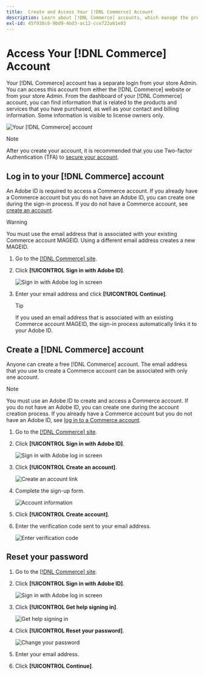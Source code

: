```yaml
---
title:  Create and Access Your [!DNL Commerce] Account
description: Learn about [!DNL Commerce] accounts, which manage the products and services that you have purchased.
exl-id: 45f938c8-9bd9-4bd3-ac12-cce722a61e03
---
```


# Access Your [!DNL Commerce] Account

Your [!DNL Commerce] account has a separate login from your store Admin. You can access this account from either the [!DNL Commerce] website or from your store Admin. From the dashboard of your [!DNL Commerce] account, you can find information that is related to the products and services that you have purchased, as well as your contact and billing information. Some information is visible to license owners only.

![Your [!DNL Commerce] account](./assets/home-acct.png)<!-- zoom -->

>[!NOTE]
>
>After you create your account, it is recommended that you use Two-factor Authentication (TFA) to [secure your account](commerce-account-secure.md).

## Log in to your [!DNL Commerce] account

An Adobe ID is required to access a Commerce account. If you already have a Commerce account but you do not have an Adobe ID, you can create one during the sign-in process. If you do not have a Commerce account, see [create an account](#create-a-commerce-account).

>[!WARNING]
>
>You must use the email address that is associated with your existing Commerce account MAGEID. Using a different email address creates a new MAGEID.

1. Go to the [[!DNL Commerce] site](https://account.magento.com/customer/account/login/).

1. Click **[!UICONTROL Sign in with Adobe ID]**.

   ![Sign in with Adobe log in screen](./assets/sign-in-with-adobe.png)<!-- zoom -->

1. Enter your email address and click **[!UICONTROL Continue]**.

   >[!TIP]
   >
   >If you used an email address that is associated with an existing Commerce account MAGEID, the sign-in process automatically links it to your Adobe ID.

## Create a [!DNL Commerce] account

Anyone can create a free [!DNL Commerce] account. The email address that you use to create a Commerce account can be associated with only one account.

>[!NOTE]
>
>You must use an Adobe ID to create and access a Commerce account. If you do not have an Adobe ID, you can create one during the account creation process. If you already have a Commerce account but you do not have an Adobe ID, see [log in to a Commerce account](#log-in-to-your-commerce-account).

1. Go to the [[!DNL Commerce] site](https://account.magento.com/customer/account/login/).

1. Click **[!UICONTROL Sign in with Adobe ID]**.

   ![Sign in with Adobe log in screen](./assets/sign-in-with-adobe.png)<!-- zoom -->

1. Click **[!UICONTROL Create an account]**.

   ![Create an account link](./assets/account-create-link.png)<!-- zoom -->

1. Complete the sign-up form.

   ![Account information](./assets/account-create.png)<!-- zoom -->

1. Click **[!UICONTROL Create account]**.

1. Enter the verification code sent to your email address.

   ![Enter verification code](./assets/verification-code.png)

## Reset your password

1. Go to the [[!DNL Commerce] site](https://account.magento.com/customer/account/login/).

1. Click **[!UICONTROL Sign in with Adobe ID]**.

   ![Sign in with Adobe log in screen](./assets/sign-in-with-adobe.png)<!-- zoom -->

1. Click **[!UICONTROL Get help signing in]**.

   ![Get help signing in](./assets/sign-in-get-help.png)<!-- zoom -->

1. Click **[!UICONTROL Reset your password]**.

   ![Change your password](./assets/change-password.png)<!-- zoom -->

1. Enter your email address.

1. Click **[!UICONTROL Continue]**.
